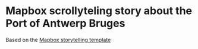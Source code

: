 # Mapbox scrollyteling story about the Port of Antwerp Bruges

Based on the [Mapbox storytelling template](https://github.com/mapbox/storytelling)